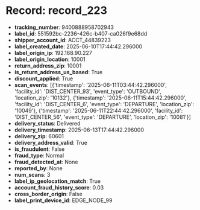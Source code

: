 # Record: record_223

- **tracking_number**: 9400888958702943
- **label_id**: 551592bc-2236-426c-b407-ca026f9e68dd
- **shipper_account_id**: ACCT_44839223
- **label_created_date**: 2025-06-10T17:44:42.296000
- **label_origin_ip**: 192.168.90.227
- **label_origin_location**: 10001
- **return_address_zip**: 10001
- **is_return_address_us_based**: True
- **discount_applied**: True
- **scan_events**: [{'timestamp': '2025-06-11T03:44:42.296000', 'facility_id': 'DIST_CENTER_93', 'event_type': 'OUTBOUND', 'location_zip': '10132'}, {'timestamp': '2025-06-11T15:44:42.296000', 'facility_id': 'DIST_CENTER_6', 'event_type': 'DEPARTURE', 'location_zip': '10049'}, {'timestamp': '2025-06-11T22:44:42.296000', 'facility_id': 'DIST_CENTER_56', 'event_type': 'DEPARTURE', 'location_zip': '10081'}]
- **delivery_status**: Delivered
- **delivery_timestamp**: 2025-06-13T17:44:42.296000
- **delivery_zip**: 60601
- **delivery_address_valid**: True
- **is_fraudulent**: False
- **fraud_type**: Normal
- **fraud_detected_at**: None
- **reported_by**: None
- **num_scans**: 3
- **label_ip_geolocation_match**: True
- **account_fraud_history_score**: 0.03
- **cross_border_origin**: False
- **label_print_device_id**: EDGE_NODE_99